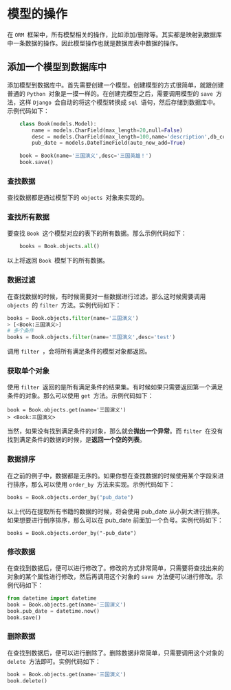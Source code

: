 # 模型的操作

在 `ORM `框架中，所有模型相关的操作，比如添加/删除等。其实都是映射到数据库中一条数据的操作。因此模型操作也就是数据库表中数据的操作。

## 添加一个模型到数据库中

添加模型到数据库中。首先需要创建一个模型。创建模型的方式很简单，就跟创建普通的 `Python `对象是一摸一样的。在创建完模型之后，需要调用模型的 `save `方法，这样 `Django `会自动的将这个模型转换成 `sql `语句，然后存储到数据库中。示例代码如下：
```python
    class Book(models.Model):
        name = models.CharField(max_length=20,null=False)
        desc = models.CharField(max_length=100,name='description',db_column="description1")
        pub_date = models.DateTimeField(auto_now_add=True)
        
    book = Book(name='三国演义',desc='三国英雄！')
    book.save()
```

### 查找数据

查找数据都是通过模型下的 `objects `对象来实现的。

### 查找所有数据

要查找 `Book `这个模型对应的表下的所有数据。那么示例代码如下：
```python
    books = Book.objects.all()
```
以上将返回 `Book `模型下的所有数据。

### 数据过滤

在查找数据的时候，有时候需要对一些数据进行过滤。那么这时候需要调用 `objects `的 `filter `方法。实例代码如下：
```python
books = Book.objects.filter(name='三国演义')
> [<Book:三国演义>]
# 多个条件
books = Book.objects.filter(name='三国演义',desc='test')
```
调用 `filter `，会将所有满足条件的模型对象都返回。

### 获取单个对象

使用 `filter `返回的是所有满足条件的结果集。有时候如果只需要返回第一个满足条件的对象。那么可以使用 `get `方法。示例代码如下：
```
book = Book.objects.get(name='三国演义')
> <Book:三国演义>
```
当然，如果没有找到满足条件的对象，那么就会**抛出一个异常**。而 `filter `在没有找到满足条件的数据的时候，是**返回一个空的列表**。

### 数据排序

在之前的例子中，数据都是无序的。如果你想在查找数据的时候使用某个字段来进行排序，那么可以使用 `order_by `方法来实现。示例代码如下：
```python
books = Book.objects.order_by("pub_date")
```
以上代码在提取所有书籍的数据的时候，将会使用 pub_date 从小到大进行排序。如果想要进行倒序排序，那么可以在 pub_date 前面加一个负号。实例代码如下：
```
books = Book.objects.order_by("-pub_date")
```

### 修改数据

在查找到数据后，便可以进行修改了。修改的方式非常简单，只需要将查找出来的对象的某个属性进行修改，然后再调用这个对象的 `save `方法便可以进行修改。示例代码如下：
```python
from datetime import datetime
book = Book.objects.get(name='三国演义')
book.pub_date = datetime.now()
book.save()
```

### 删除数据

在查找到数据后，便可以进行删除了。删除数据非常简单，只需要调用这个对象的 `delete `方法即可。实例代码如下：
```python
book = Book.objects.get(name='三国演义')
book.delete()
```